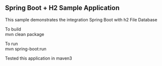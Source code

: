 <h2>Spring Boot + H2 Sample Application</h2>

This sample demonstrates the integration Spring Boot with h2 File Database 

To build <br>
mvn clean package

To run  <br>
mvn spring-boot:run 

Tested this application in maven3 



